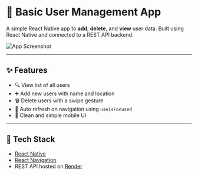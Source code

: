 # 📱 Basic User Management App

A simple React Native app to **add**, **delete**, and **view** user data. Built using React Native and connected to a REST API backend.

![App Screenshot](https://github.com/hijibiji1/Basic-User-Management/src/assets/screenshots/user-management-demo.png)

---

## ✨ Features

- 🔍 View list of all users
- ➕ Add new users with name and location
- 🗑️ Delete users with a swipe gesture
- 🔁 Auto refresh on navigation using `useIsFocused`
- 📱 Clean and simple mobile UI

---

## 🚀 Tech Stack

- [React Native](https://reactnative.dev/)
- [React Navigation](https://reactnavigation.org/)
- REST API hosted on [Render](https://render.com/)
